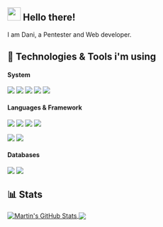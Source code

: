 ## <img src="https://raw.githubusercontent.com/MartinHeinz/MartinHeinz/master/wave.gif" width="30px"> Hello there!

I am Dani, a Pentester and Web developer.

## 🔧 Technologies & Tools i'm using
#### System
![](https://img.shields.io/badge/Manjaro-%2343853D?style=for-the-badge&logo=linux&logoColor=white&color=34be5b)
![](https://img.shields.io/badge/VSCode-%2343853D?style=for-the-badge&logo=visual-studio-code&logoColor=white&color=007ACC)
![](https://img.shields.io/badge/Alacritty-%2343853D?style=for-the-badge&logo=alacritty&logoColor=white&color=F46D01)
![](https://img.shields.io/badge/VIM-%2343853D?style=for-the-badge&logo=vim&logoColor=white&color=019733)
![](https://img.shields.io/badge/Docker-%2343853D?style=for-the-badge&logo=docker&logoColor=white&color=2496ED)

#### Languages & Framework
![](https://img.shields.io/badge/Python-%2343853D?style=for-the-badge&logo=python&logoColor=white&color=3776AB)
![](https://img.shields.io/badge/TypeScript-%2343853D?style=for-the-badge&logo=typescript&logoColor=white&color=3178C6)
![](https://img.shields.io/badge/JavaScript-%2343853D?style=for-the-badge&logo=javascript&logoColor=white&color=F7DF1E)
![](https://img.shields.io/badge/Markdown-%2343853D?style=for-the-badge&logo=markdown&logoColor=white&color=000000)

![](https://img.shields.io/badge/React-%2343853D?style=for-the-badge&logo=react&logoColor=white&color=61DAFB)
![](https://img.shields.io/badge/Material_UI-%2343853D?style=for-the-badge&logo=material-ui&logoColor=white&color=0081CB)

#### Databases
![](https://img.shields.io/badge/SQLite-%2343853D?style=for-the-badge&logo=sqlite&logoColor=white&color=003B57)
![](https://img.shields.io/badge/MongoDB-%2343853D?style=for-the-badge&logo=mongodb&logoColor=white&color=47A248)

## 📊 Stats
<a href="https://github.com/daniluca00/daniluca00">
  <img align="center" src="https://github-readme-stats.vercel.app/api?username=daniluca00&theme=dracula&line_height=27&show_icons=true&include_all_commits=true&count_private=true" alt="Martin's GitHub Stats" />
</a>
<a href="https://github.com/nundir/nundir">
  <img align="center" src="https://github-readme-stats.vercel.app/api/top-langs/?username=daniluca00&hide=java,html,tex&theme=dracula&langs_count=3&count_private=true" />
</a>

